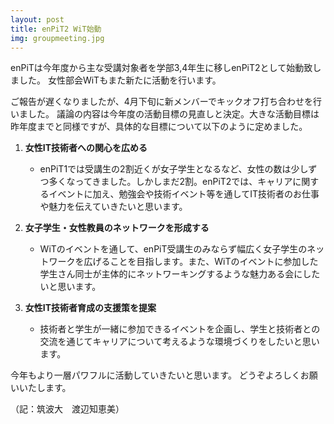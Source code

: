 ```yaml
---
layout: post
title: enPiT2 WiT始動
img: groupmeeting.jpg 
---
```

enPiTは今年度から主な受講対象者を学部3,4年生に移しenPiT2として始動致しました。
女性部会WiTもまた新たに活動を行います。

ご報告が遅くなりましたが、4月下旬に新メンバーでキックオフ打ち合わせを行いました。
議論の内容は今年度の活動目標の見直しと決定。大きな活動目標は昨年度までと同様ですが、具体的な目標について以下のように定めました。

1. **女性IT技術者への関心を広める**
	* enPiT1では受講生の2割近くが女子学生となるなど、女性の数は少しずつ多くなってきました。しかしまだ2割。enPiT2では、キャリアに関するイベントに加え、勉強会や技術イベント等を通してIT技術者のお仕事や魅力を伝えていきたいと思います。

2. **女子学生・女性教員のネットワークを形成する**
	* WiTのイベントを通して、enPiT受講生のみならず幅広く女子学生のネットワークを広げることを目指します。また、WiTのイベントに参加した学生さん同士が主体的にネットワーキングするような魅力ある会にしたいと思います。

3. **女性IT技術者育成の支援策を提案**
	* 技術者と学生が一緒に参加できるイベントを企画し、学生と技術者との交流を通じてキャリアについて考えるような環境づくりをしたいと思います。

今年もより一層パワフルに活動していきたいと思います。
どうぞよろしくお願いいたします。

（記：筑波大　渡辺知恵美）
